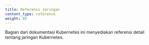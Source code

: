 ```yaml
---
title: Referensi Jaringan
content_type: reference
weight: 85
---
```


<!-- overview -->
Bagian dari dokumentasi Kubernetes ini menyediakan referensi detail tentang jaringan Kubernetes.

<!-- body -->